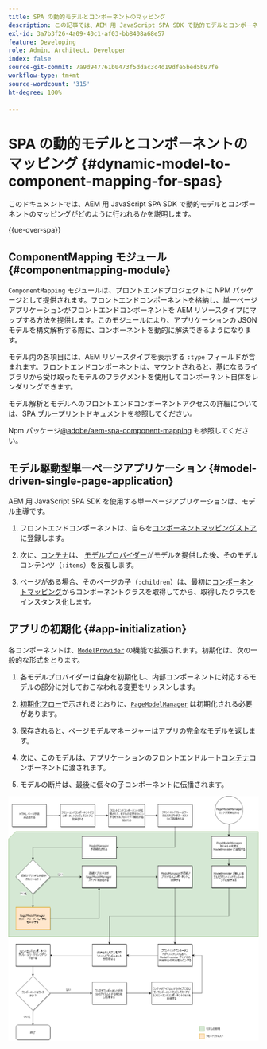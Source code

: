 ```yaml
---
title: SPA の動的モデルとコンポーネントのマッピング
description: この記事では、AEM 用 JavaScript SPA SDK で動的モデルとコンポーネントとのマッピングがどのように行われるかを説明します。
exl-id: 3a7b3f26-4a09-40c1-af03-bb8408a68e57
feature: Developing
role: Admin, Architect, Developer
index: false
source-git-commit: 7a9d947761b0473f5ddac3c4d19dfe5bed5b97fe
workflow-type: tm+mt
source-wordcount: '315'
ht-degree: 100%

---
```



# SPA の動的モデルとコンポーネントのマッピング {#dynamic-model-to-component-mapping-for-spas}

このドキュメントでは、AEM 用 JavaScript SPA SDK で動的モデルとコンポーネントのマッピングがどのように行われるかを説明します。

{{ue-over-spa}}

## ComponentMapping モジュール {#componentmapping-module}

`ComponentMapping` モジュールは、プロントエンドプロジェクトに NPM パッケージとして提供されます。フロントエンドコンポーネントを格納し、単一ページアプリケーションがフロントエンドコンポーネントを AEM リソースタイプにマップする方法を提供します。このモジュールにより、アプリケーションの JSON モデルを構文解析する際に、コンポーネントを動的に解決できるようになります。

モデル内の各項目には、AEM リソースタイプを表示する `:type` フィールドが含まれます。フロントエンドコンポーネントは、マウントされると、基になるライブラリから受け取ったモデルのフラグメントを使用してコンポーネント自体をレンダリングできます。

モデル解析とモデルへのフロントエンドコンポーネントアクセスの詳細については、[SPA ブループリント](blueprint.md)ドキュメントを参照してください。

Npm パッケージ[@adobe/aem-spa-component-mapping](https://www.npmjs.com/package/@adobe/aem-spa-component-mapping) も参照してください。

## モデル駆動型単一ページアプリケーション {#model-driven-single-page-application}

AEM 用 JavaScript SPA SDK を使用する単一ページアプリケーションは、モデル主導です。

1. フロントエンドコンポーネントは、自らを[コンポーネントマッピングストア](#componentmapping-module)に登録します。
1. 次に、[コンテナ](blueprint.md#container)は、 [モデルプロバイダー](blueprint.md#the-model-provider)がモデルを提供した後、そのモデルコンテンツ（`:items`）を反復します。

1. ページがある場合、そのページの子（`:children`）は、最初に[コンポーネントマッピング](blueprint.md#componentmapping)からコンポーネントクラスを取得してから、取得したクラスをインスタンス化します。

## アプリの初期化 {#app-initialization}

各コンポーネントは、[`ModelProvider`](blueprint.md#the-model-provider) の機能で拡張されます。初期化は、次の一般的な形式をとります。

1. 各モデルプロバイダーは自身を初期化し、内部コンポーネントに対応するモデルの部分に対しておこなわれる変更をリッスンします。
1. [初期化フロー](blueprint.md)で示されるとおりに、[`PageModelManager`](blueprint.md#pagemodelmanager) は初期化される必要があります。

1. 保存されると、ページモデルマネージャーはアプリの完全なモデルを返します。
1. 次に、このモデルは、アプリケーションのフロントエンドルート[コンテナ](blueprint.md#container)コンポーネントに渡されます。
1. モデルの断片は、最後に個々の子コンポーネントに伝播されます。

![アプリモデルの初期化](assets/app-model-initialization.png)
